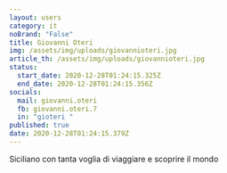 ```yaml
---
layout: users
category: it
noBrand: "False"
title: Giovanni Oteri
img: /assets/img/uploads/giovannioteri.jpg
article_th: /assets/img/uploads/giovannioteri.jpg
status:
  start_date: 2020-12-28T01:24:15.325Z
  end_date: 2020-12-28T01:24:15.356Z
socials:
  mail: giovanni.oteri
  fb: giovanni.oteri.7
  in: "gioteri "
published: true
date: 2020-12-28T01:24:15.379Z
---
```

Siciliano con tanta voglia di viaggiare e scoprire il mondo